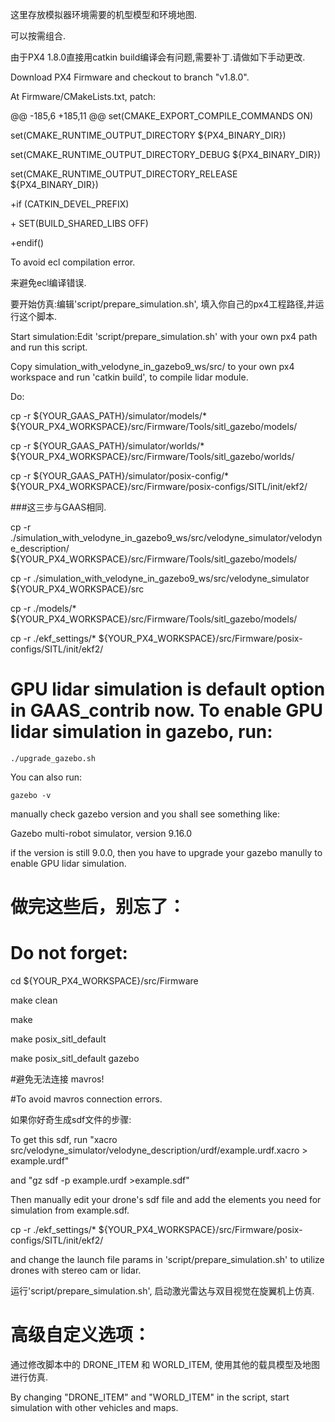 这里存放模拟器环境需要的机型模型和环境地图.

可以按需组合.

由于PX4 1.8.0直接用catkin build编译会有问题,需要补丁.请做如下手动更改.

Download PX4 Firmware and checkout to branch "v1.8.0".

At Firmware/CMakeLists.txt, patch:

@@ -185,6 +185,11 @@ set(CMAKE_EXPORT_COMPILE_COMMANDS ON)

 set(CMAKE_RUNTIME_OUTPUT_DIRECTORY ${PX4_BINARY_DIR})
 
 set(CMAKE_RUNTIME_OUTPUT_DIRECTORY_DEBUG ${PX4_BINARY_DIR})
 
 set(CMAKE_RUNTIME_OUTPUT_DIRECTORY_RELEASE ${PX4_BINARY_DIR})
 
+if (CATKIN_DEVEL_PREFIX)

\+       SET(BUILD_SHARED_LIBS OFF)

+endif()

To avoid ecl compilation error.

来避免ecl编译错误.


要开始仿真:编辑'script/prepare_simulation.sh', 填入你自己的px4工程路径,并运行这个脚本.

Start simulation:Edit 'script/prepare_simulation.sh' with your own px4 path and run this script.

Copy simulation_with_velodyne_in_gazebo9_ws/src/ to your own px4 workspace and run 'catkin build', to compile lidar module.

Do:

cp -r ${YOUR_GAAS_PATH}/simulator/models/* ${YOUR_PX4_WORKSPACE}/src/Firmware/Tools/sitl_gazebo/models/

cp -r ${YOUR_GAAS_PATH}/simulator/worlds/* ${YOUR_PX4_WORKSPACE}/src/Firmware/Tools/sitl_gazebo/worlds/

cp -r ${YOUR_GAAS_PATH}/simulator/posix-config/* ${YOUR_PX4_WORKSPACE}/src/Firmware/posix-configs/SITL/init/ekf2/

###这三步与GAAS相同.

cp -r ./simulation_with_velodyne_in_gazebo9_ws/src/velodyne_simulator/velodyne_description/  ${YOUR_PX4_WORKSPACE}/src/Firmware/Tools/sitl_gazebo/models/

cp -r ./simulation_with_velodyne_in_gazebo9_ws/src/velodyne_simulator  ${YOUR_PX4_WORKSPACE}/src

cp -r ./models/*  ${YOUR_PX4_WORKSPACE}/src/Firmware/Tools/sitl_gazebo/models/  

cp -r ./ekf_settings/* ${YOUR_PX4_WORKSPACE}/src/Firmware/posix-configs/SITL/init/ekf2/


# GPU lidar simulation is default option in GAAS_contrib now. To enable GPU lidar simulation in gazebo, run:

    ./upgrade_gazebo.sh

You can also run:

    gazebo -v

manually check gazebo version and you shall see something like:

Gazebo multi-robot simulator, version 9.16.0

if the version is still 9.0.0, then you have to upgrade your gazebo manully to enable GPU lidar simulation.




# 做完这些后，别忘了：

# Do not forget:

cd ${YOUR_PX4_WORKSPACE}/src/Firmware

make clean

make

make posix_sitl_default

make posix_sitl_default gazebo


#避免无法连接 mavros!

#To avoid mavros connection errors.


如果你好奇生成sdf文件的步骤:

To get this sdf, run "xacro src/velodyne_simulator/velodyne_description/urdf/example.urdf.xacro > example.urdf"

and "gz sdf -p example.urdf >example.sdf"

 Then manually edit your drone's sdf file and add the elements you need for simulation from example.sdf.


cp -r ./ekf_settings/* ${YOUR_PX4_WORKSPACE}/src/Firmware/posix-configs/SITL/init/ekf2/

and change the launch file params in 'script/prepare_simulation.sh' to utilize drones with stereo cam or lidar.

运行'script/prepare_simulation.sh', 启动激光雷达与双目视觉在旋翼机上仿真.

# 高级自定义选项：

通过修改脚本中的 DRONE_ITEM 和 WORLD_ITEM, 使用其他的载具模型及地图进行仿真.

By changing "DRONE_ITEM" and "WORLD_ITEM" in the script, start simulation with other vehicles and maps.


